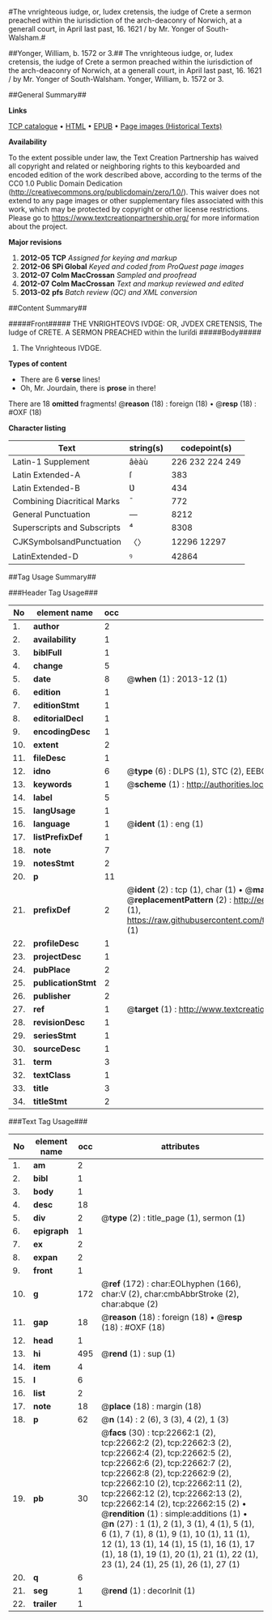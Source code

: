 #The vnrighteous iudge, or, Iudex cretensis, the iudge of Crete a sermon preached within the iurisdiction of the arch-deaconry of Norwich, at a generall court, in April last past, 16. 1621 / by Mr. Yonger of South-Walsham.#

##Yonger, William, b. 1572 or 3.##
The vnrighteous iudge, or, Iudex cretensis, the iudge of Crete a sermon preached within the iurisdiction of the arch-deaconry of Norwich, at a generall court, in April last past, 16. 1621 / by Mr. Yonger of South-Walsham.
Yonger, William, b. 1572 or 3.

##General Summary##

**Links**

[TCP catalogue](http://www.ota.ox.ac.uk/tcp/)  • 
[HTML](http://tei.it.ox.ac.uk/tcp/Texts-HTML/free/A68/A68930.html)  • 
[EPUB](http://tei.it.ox.ac.uk/tcp/Texts-EPUB/free/A68/A68930.epub) • 
[Page images (Historical Texts)](https://historicaltexts.jisc.ac.uk/eebo-22634223e)

**Availability**

To the extent possible under law, the Text Creation Partnership has waived all copyright and related or neighboring rights to this keyboarded and encoded edition of the work described above, according to the terms of the CC0 1.0 Public Domain Dedication (http://creativecommons.org/publicdomain/zero/1.0/). This waiver does not extend to any page images or other supplementary files associated with this work, which may be protected by copyright or other license restrictions. Please go to https://www.textcreationpartnership.org/ for more information about the project.

**Major revisions**

1. __2012-05__ __TCP__ *Assigned for keying and markup*
1. __2012-06__ __SPi Global__ *Keyed and coded from ProQuest page images*
1. __2012-07__ __Colm MacCrossan__ *Sampled and proofread*
1. __2012-07__ __Colm MacCrossan__ *Text and markup reviewed and edited*
1. __2013-02__ __pfs__ *Batch review (QC) and XML conversion*

##Content Summary##

#####Front#####
THE VNRIGHTEOVS IVDGE: OR, JVDEX CRETENSIS, The Iudge of CRETE. A SERMON PREACHED within the Iuriſdi
#####Body#####

1. The Vnrighteous IVDGE.

**Types of content**

  * There are 6 **verse** lines!
  * Oh, Mr. Jourdain, there is **prose** in there!

There are 18 **omitted** fragments! 
 @__reason__ (18) : foreign (18)  •  @__resp__ (18) : #OXF (18)

**Character listing**


|Text|string(s)|codepoint(s)|
|---|---|---|
|Latin-1 Supplement|âèàù|226 232 224 249|
|Latin Extended-A|ſ|383|
|Latin Extended-B|Ʋ|434|
|Combining             Diacritical Marks|̄|772|
|General Punctuation|—|8212|
|Superscripts             and Subscripts|⁴|8308|
|CJKSymbolsandPunctuation|〈〉|12296 12297|
|LatinExtended-D|ꝰ|42864|

##Tag Usage Summary##

###Header Tag Usage###

|No|element name|occ|attributes|
|---|---|---|---|
|1.|__author__|2||
|2.|__availability__|1||
|3.|__biblFull__|1||
|4.|__change__|5||
|5.|__date__|8| @__when__ (1) : 2013-12 (1)|
|6.|__edition__|1||
|7.|__editionStmt__|1||
|8.|__editorialDecl__|1||
|9.|__encodingDesc__|1||
|10.|__extent__|2||
|11.|__fileDesc__|1||
|12.|__idno__|6| @__type__ (6) : DLPS (1), STC (2), EEBO-CITATION (1), OCLC (1), VID (1)|
|13.|__keywords__|1| @__scheme__ (1) : http://authorities.loc.gov/ (1)|
|14.|__label__|5||
|15.|__langUsage__|1||
|16.|__language__|1| @__ident__ (1) : eng (1)|
|17.|__listPrefixDef__|1||
|18.|__note__|7||
|19.|__notesStmt__|2||
|20.|__p__|11||
|21.|__prefixDef__|2| @__ident__ (2) : tcp (1), char (1)  •  @__matchPattern__ (2) : ([0-9\-]+):([0-9IVX]+) (1), (.+) (1)  •  @__replacementPattern__ (2) : http://eebo.chadwyck.com/downloadtiff?vid=$1&page=$2 (1), https://raw.githubusercontent.com/textcreationpartnership/Texts/master/tcpchars.xml#$1 (1)|
|22.|__profileDesc__|1||
|23.|__projectDesc__|1||
|24.|__pubPlace__|2||
|25.|__publicationStmt__|2||
|26.|__publisher__|2||
|27.|__ref__|1| @__target__ (1) : http://www.textcreationpartnership.org/docs/. (1)|
|28.|__revisionDesc__|1||
|29.|__seriesStmt__|1||
|30.|__sourceDesc__|1||
|31.|__term__|3||
|32.|__textClass__|1||
|33.|__title__|3||
|34.|__titleStmt__|2||


###Text Tag Usage###

|No|element name|occ|attributes|
|---|---|---|---|
|1.|__am__|2||
|2.|__bibl__|1||
|3.|__body__|1||
|4.|__desc__|18||
|5.|__div__|2| @__type__ (2) : title_page (1), sermon (1)|
|6.|__epigraph__|1||
|7.|__ex__|2||
|8.|__expan__|2||
|9.|__front__|1||
|10.|__g__|172| @__ref__ (172) : char:EOLhyphen (166), char:V (2), char:cmbAbbrStroke (2), char:abque (2)|
|11.|__gap__|18| @__reason__ (18) : foreign (18)  •  @__resp__ (18) : #OXF (18)|
|12.|__head__|1||
|13.|__hi__|495| @__rend__ (1) : sup (1)|
|14.|__item__|4||
|15.|__l__|6||
|16.|__list__|2||
|17.|__note__|18| @__place__ (18) : margin (18)|
|18.|__p__|62| @__n__ (14) : 2 (6), 3 (3), 4 (2), 1 (3)|
|19.|__pb__|30| @__facs__ (30) : tcp:22662:1 (2), tcp:22662:2 (2), tcp:22662:3 (2), tcp:22662:4 (2), tcp:22662:5 (2), tcp:22662:6 (2), tcp:22662:7 (2), tcp:22662:8 (2), tcp:22662:9 (2), tcp:22662:10 (2), tcp:22662:11 (2), tcp:22662:12 (2), tcp:22662:13 (2), tcp:22662:14 (2), tcp:22662:15 (2)  •  @__rendition__ (1) : simple:additions (1)  •  @__n__ (27) : 1 (1), 2 (1), 3 (1), 4 (1), 5 (1), 6 (1), 7 (1), 8 (1), 9 (1), 10 (1), 11 (1), 12 (1), 13 (1), 14 (1), 15 (1), 16 (1), 17 (1), 18 (1), 19 (1), 20 (1), 21 (1), 22 (1), 23 (1), 24 (1), 25 (1), 26 (1), 27 (1)|
|20.|__q__|6||
|21.|__seg__|1| @__rend__ (1) : decorInit (1)|
|22.|__trailer__|1||
